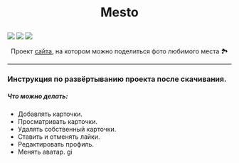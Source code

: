 # <p align="center">Mesto</p>  
<img src="https://img.icons8.com/officel/80/000000/national-park.png"/>
<img src="https://img.icons8.com/cute-clipart/64/000000/national-park.png"/>
<img src="https://img.icons8.com/plasticine/100/000000/national-park.png"/>


<p align="center"> Проект <a href='https://artem-chumak.github.io/mesto/'>сайта</a>, на котором можно поделиться фото любимого места 🏞</p>  

---
### Инструкция по развёртыванию проекта после скачивания.

##### Что можно делать:
- Добавлять карточки.
- Просматривать карточки.
- Удалять собственный карточки.
- Ставить и отменять лайки.
- Редактировать профиль.
- Менять аватар.
gi
